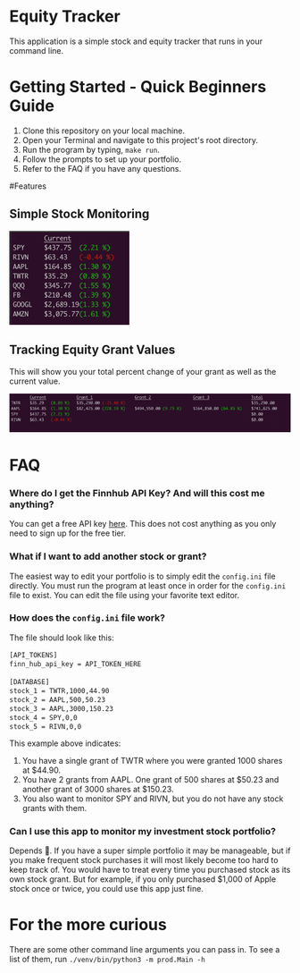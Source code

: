 # Equity Tracker

This application is a simple stock and equity tracker that runs in your command line.

# Getting Started - Quick Beginners Guide
1. Clone this repository on your local machine. 
2. Open your Terminal and navigate to this project's root directory. 
3. Run the program by typing, `make run`.
4. Follow the prompts to set up your portfolio. 
5. Refer to the FAQ if you have any questions.

#Features 

## Simple Stock Monitoring

![alt tag](img2.png)

## Tracking Equity Grant Values
This will show you your total percent change of your grant as well as the current value. 

![alt tag](img1.png)

# FAQ

### Where do I get the Finnhub API Key? And will this cost me anything? 
You can get a free API key [here](https://finnhub.io/dashboard). This does not cost anything as you only need to sign up 
for the free tier. 

### What if I want to add another stock or grant?
The easiest way to edit your portfolio is to simply edit the `config.ini` file directly. You must run the program at 
least once in order for the `config.ini` file to exist. You can edit the file using your favorite text editor. 

### How does the `config.ini` file work? 
The file should look like this:
```
[API_TOKENS]
finn_hub_api_key = API_TOKEN_HERE

[DATABASE]
stock_1 = TWTR,1000,44.90
stock_2 = AAPL,500,50.23
stock_3 = AAPL,3000,150.23
stock_4 = SPY,0,0
stock_5 = RIVN,0,0
```
This example above indicates:
1. You have a single grant of TWTR where you were granted 1000 shares at $44.90.
2. You have 2 grants from AAPL. One grant of 500 shares at $50.23 and another grant of 3000 shares at $150.23.
3. You also want to monitor SPY and RIVN, but you do not have any stock grants with them.

### Can I use this app to monitor my investment stock portfolio?  
Depends 🙂. If you have a super simple portfolio it may be manageable, but if you make frequent stock purchases it will 
most likely become too hard to keep track of. You would have to treat every time you purchased stock as its own stock grant. 
But for example, if you only purchased $1,000 of Apple stock once or twice, you could use this app just fine.  

# For the more curious
There are some other command line arguments you can pass in. To see a list of them, run `./venv/bin/python3 -m prod.Main -h`